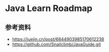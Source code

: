 # Java Learn Roadmap

## 参考资料
- https://juejin.cn/post/6844903985170612238
- https://github.com/Snailclimb/JavaGuide.git

